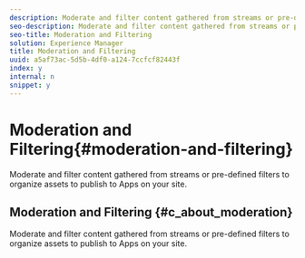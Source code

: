 ```yaml
---
description: Moderate and filter content gathered from streams or pre-defined filters to organize assets to publish to Apps on your site.
seo-description: Moderate and filter content gathered from streams or pre-defined filters to organize assets to publish to Apps on your site.
seo-title: Moderation and Filtering
solution: Experience Manager
title: Moderation and Filtering
uuid: a5af73ac-5d5b-4df0-a124-7ccfcf82443f
index: y
internal: n
snippet: y
---
```


# Moderation and Filtering{#moderation-and-filtering}

Moderate and filter content gathered from streams or pre-defined filters to organize assets to publish to Apps on your site.

## Moderation and Filtering {#c_about_moderation}

Moderate and filter content gathered from streams or pre-defined filters to organize assets to publish to Apps on your site.

<!-- 

c_about_moderation.dita

 -->

